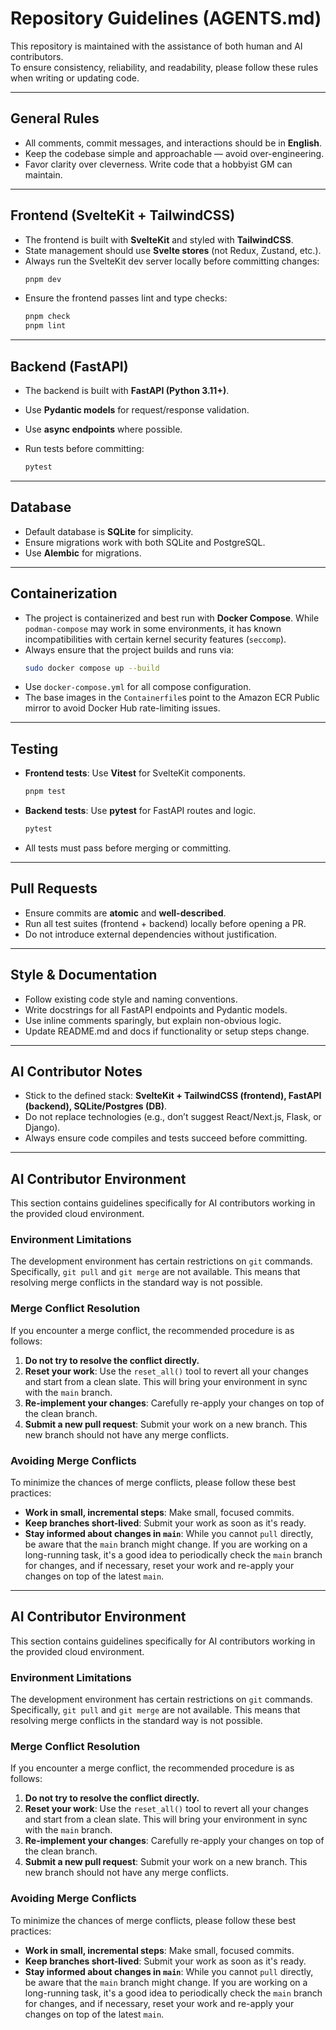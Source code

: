 # Repository Guidelines (AGENTS.md)

This repository is maintained with the assistance of both human and AI contributors.  
To ensure consistency, reliability, and readability, please follow these rules when writing or updating code.  

---

## General Rules
- All comments, commit messages, and interactions should be in **English**.
- Keep the codebase simple and approachable — avoid over-engineering.
- Favor clarity over cleverness. Write code that a hobbyist GM can maintain.

---

## Frontend (SvelteKit + TailwindCSS)
- The frontend is built with **SvelteKit** and styled with **TailwindCSS**.
- State management should use **Svelte stores** (not Redux, Zustand, etc.).
- Always run the SvelteKit dev server locally before committing changes:
  ```bash
  pnpm dev
  ```

* Ensure the frontend passes lint and type checks:

  ```bash
  pnpm check
  pnpm lint
  ```

---

## Backend (FastAPI)

* The backend is built with **FastAPI (Python 3.11+)**.
* Use **Pydantic models** for request/response validation.
* Use **async endpoints** where possible.
* Run tests before committing:

  ```bash
  pytest
  ```

---

## Database

* Default database is **SQLite** for simplicity.
* Ensure migrations work with both SQLite and PostgreSQL.
* Use **Alembic** for migrations.

---

## Containerization

* The project is containerized and best run with **Docker Compose**. While `podman-compose` may work in some environments, it has known incompatibilities with certain kernel security features (`seccomp`).
* Always ensure that the project builds and runs via:
  ```bash
  sudo docker compose up --build
  ```
* Use `docker-compose.yml` for all compose configuration.
* The base images in the `Containerfile`s point to the Amazon ECR Public mirror to avoid Docker Hub rate-limiting issues.


---

## Testing

* **Frontend tests**: Use **Vitest** for SvelteKit components.

  ```bash
  pnpm test
  ```
* **Backend tests**: Use **pytest** for FastAPI routes and logic.

  ```bash
  pytest
  ```
* All tests must pass before merging or committing.

---

## Pull Requests

* Ensure commits are **atomic** and **well-described**.
* Run all test suites (frontend + backend) locally before opening a PR.
* Do not introduce external dependencies without justification.

---

## Style & Documentation

* Follow existing code style and naming conventions.
* Write docstrings for all FastAPI endpoints and Pydantic models.
* Use inline comments sparingly, but explain non-obvious logic.
* Update README.md and docs if functionality or setup steps change.

---

## AI Contributor Notes

* Stick to the defined stack: **SvelteKit + TailwindCSS (frontend), FastAPI (backend), SQLite/Postgres (DB)**.
* Do not replace technologies (e.g., don’t suggest React/Next.js, Flask, or Django).
* Always ensure code compiles and tests succeed before committing.

---

## AI Contributor Environment

This section contains guidelines specifically for AI contributors working in the provided cloud environment.

### Environment Limitations
The development environment has certain restrictions on `git` commands. Specifically, `git pull` and `git merge` are not available. This means that resolving merge conflicts in the standard way is not possible.

### Merge Conflict Resolution
If you encounter a merge conflict, the recommended procedure is as follows:
1.  **Do not try to resolve the conflict directly.**
2.  **Reset your work**: Use the `reset_all()` tool to revert all your changes and start from a clean slate. This will bring your environment in sync with the `main` branch.
3.  **Re-implement your changes**: Carefully re-apply your changes on top of the clean branch.
4.  **Submit a new pull request**: Submit your work on a new branch. This new branch should not have any merge conflicts.

### Avoiding Merge Conflicts
To minimize the chances of merge conflicts, please follow these best practices:
-   **Work in small, incremental steps**: Make small, focused commits.
-   **Keep branches short-lived**: Submit your work as soon as it's ready.
-   **Stay informed about changes in `main`**: While you cannot `pull` directly, be aware that the `main` branch might change. If you are working on a long-running task, it's a good idea to periodically check the `main` branch for changes, and if necessary, reset your work and re-apply your changes on top of the latest `main`.

---

## AI Contributor Environment

This section contains guidelines specifically for AI contributors working in the provided cloud environment.

### Environment Limitations
The development environment has certain restrictions on `git` commands. Specifically, `git pull` and `git merge` are not available. This means that resolving merge conflicts in the standard way is not possible.

### Merge Conflict Resolution
If you encounter a merge conflict, the recommended procedure is as follows:
1.  **Do not try to resolve the conflict directly.**
2.  **Reset your work**: Use the `reset_all()` tool to revert all your changes and start from a clean slate. This will bring your environment in sync with the `main` branch.
3.  **Re-implement your changes**: Carefully re-apply your changes on top of the clean branch.
4.  **Submit a new pull request**: Submit your work on a new branch. This new branch should not have any merge conflicts.

### Avoiding Merge Conflicts
To minimize the chances of merge conflicts, please follow these best practices:
-   **Work in small, incremental steps**: Make small, focused commits.
-   **Keep branches short-lived**: Submit your work as soon as it's ready.
-   **Stay informed about changes in `main`**: While you cannot `pull` directly, be aware that the `main` branch might change. If you are working on a long-running task, it's a good idea to periodically check the `main` branch for changes, and if necessary, reset your work and re-apply your changes on top of the latest `main`.
